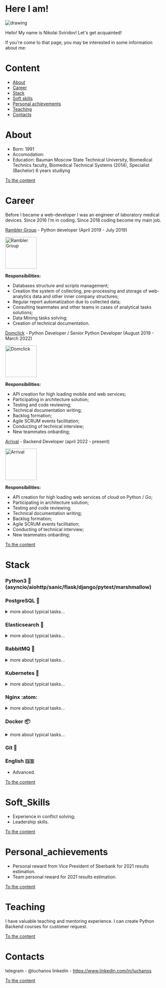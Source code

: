 # Here I am!
<p>
<img src="https://i.ibb.co/BLHG3q5/2022-11-30-19-36-03.png" alt="drawing"/>
</p>

<p>
Hello! My name is Nikolai Sviridov! Let's get acquainted!
</p>

<p>
If you're come to that page, you may be interested in some information about me:
</p>

# Content
- [About](#about)
- [Career](#career)
- [Stack](#stack)
- [Soft skills](#soft_skills)
- [Personal achievements](#personal_achievements)
- [Teaching](#teaching)
- [Contacts](#contacts)

# About
- Born: 1991
- Accomodation: <temporary without permanent accomodation>
- Education: Bauman Moscow State Technical University, Biomedical Technics faculty, Biomedical Technical Systems (2014), Specialist (Bachelor) 6 years studiyng

[To the content](#content)

# Career
Before I became a web-developer I was an engineer of laboratory medical devices. Since 2016 I'm in coding.
Since 2018 coding become my main job.

<a href=https://rambler-co.ru/>Rambler Group</a> - Python developer (April 2019 - July 2019)

<p>
<a href="https://rambler-co.ru/"><img alt="Rambler Group" src="https://static.tildacdn.com/tild3230-6533-4234-b861-386363356133/logo.png"
         width=100"></a>
</p>
<div><b>Responsibilities:</b></div>
<p>

- Databases structure and scripts management;
- Creation the system of collecting, pre-processing and storage of web-analytics data and other inner company structures;
- Regular report automatization due to collected data;
- Consulting teammates and other teams in cases of analytical tasks solutions;
- Data Mining tasks solving;
- Creation of technical documentation.

</p>

<a href=https://domclick.ru/>Domclick</a> - Python Developer / Senior Python Developer (August 2019 - March 2022)
<p>
<a href="https://www.domclick.ru"><img alt="Domclick" src="https://domclick.ru/homepage-confered/og_logo_new.png"
         width=100"></a>
</p>
<p><b>Responsibilities:</b></p>

- API creation for high loading mobile and web services;
- Participating in architecture solution;
- Testing and code reviewing;
- Technical documentation writing;
- Backlog formation;
- Agile SCRUM events facilitation;
- Conducting of technical interview;
- New teammates onbarding;

<a href=https://arrival.com/>Arrival</a> - Backend Developer (april 2022 - present)
<p>
<a href="https://arrival.com/"><img alt="Arrival" src="https://iconape.com/wp-content/files/yc/21175/svg/arrival.svg"
         width=100"></a>
</p>
<p><b>Responsibilities:</b></p>

- API creation for high loading web services of cloud on Python / Go;
- Participating in architecture solution;
- Testing and code reviewing;
- Technical documentation writing;
- Backlog formation;
- Agile SCRUM events facilitation;
- Conducting of technical interview;
- New teammates onbarding;

[To the content](#content)

# Stack

<h3>Python3 🐍 (asyncio/aiohttp/sanic/flask/django/pytest/marshmallow)</h3>
   
<h3>PostgreSQL 🐘</h3>

<details><summary>more about typical tasks...</summary>
<p>

     - writing and profiling queries;
     - normalization, indexing, migration;
    
     Typical tasks:
     1. Safety adding new column/table
     2. Code review of queries

</p>
</details>

<h3>Elasticsearch 🧶</h3>

<details><summary>more about typical tasks...</summary>
<p>

    - search and aggregations query creation
    - mappings adjustment
    - clusters adjustments: sharding, replication
    - hightload testing
    - performing data migration

    Typical tasks:
    1. Adding new field for the endpoint: for that we need to make some
    modifications in codebase of web app and add to the index mapping
    new field with correct type. Furthermore we need to reindex all 
    of the documents.
    2. Adding the new aggregation. We need to have durable cluster at the 
    prime time moment.
    3. Creation durable system for unavailiable cases of main host. Solved by
    creation of second shoulder of Elasticsearch and by adjustment of nodes,
    shards and replicas.
    
</p>
</details>

<h3>RabbitMQ 🐰</h3>

<details><summary>more about typical tasks...</summary>
<p>

    - queues and exchanges creation for tasks service management and priority
    
    Typical task: create message sender/consumer for event management
    between services.
    
</p>
</details>

<h3>Kubernetes 🧊</h3>

<details><summary>more about typical tasks...</summary>
<p>

    - basic level hands-on
    
    Typical tasks:
    1. Scale up/down the number of nodes of the service
    2. Container command execution
    
</p>
</details>

<h3>Nginx :atom:</h3>

<details><summary>more about typical tasks...</summary>
<p>

    - basic level hands-on
    
    Typical tasks:
    1. Adding cache layer
    2. Endpoint coverage by VPN
    
</p>
</details>

<h3>Docker 📦</h3>

<details><summary>more about typical tasks...</summary>
<p>

    - basic level hands-on
    
    Typical tasks:
    1. Dockerfiles и docker-compose.yml writing
    2. Working with Docker registry: base image refreshing, e.t.c
    
</p>
</details>

<h3>Git 🌳</h3>

<h3>English 🇬🇧</h3>

- Advanced.
    
[To the content](#content)

# Soft_Skills

- Experience in conflict solving;
- Leadership skills.

[To the content](#content)

# Personal_achievements

- Personal reward from Vice President of Sberbank for 2021 results estimation.
- Team personal reward for 2021 results estimation.

[To the content](#content)

# Teaching

I have valuable teaching and mentoring experience. I can create Python Backend courses for customer request.

[To the content](#content)
         
# Contacts

telegram - @luchanos
linkedin - https://www.linkedin.com/in/luchanos
         
[To the content](#content)
